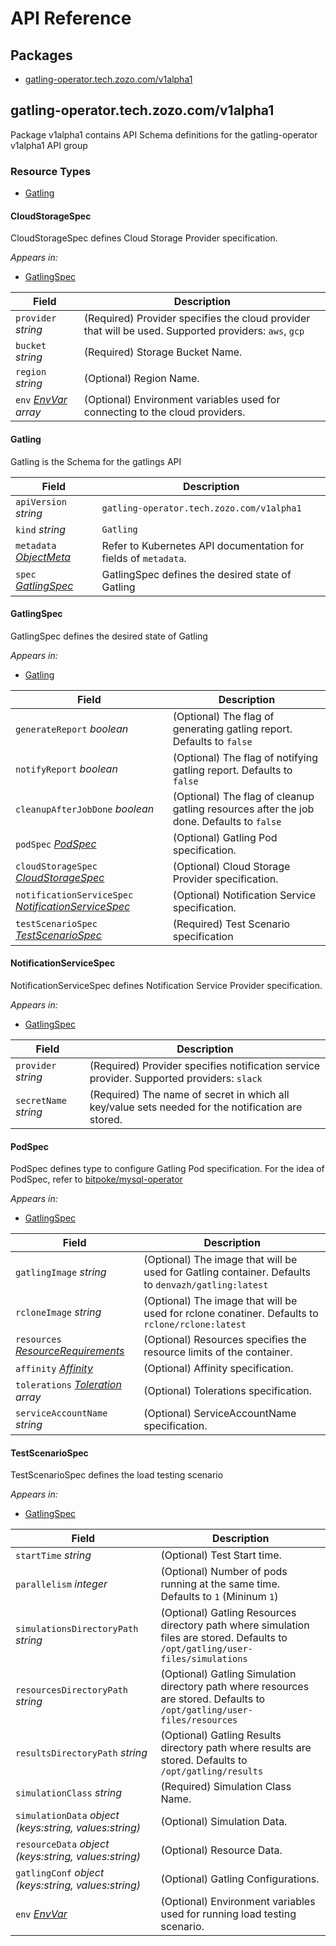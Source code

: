 # API Reference

## Packages
- [gatling-operator.tech.zozo.com/v1alpha1](#gatling-operatortechzozocomv1alpha1)


## gatling-operator.tech.zozo.com/v1alpha1

Package v1alpha1 contains API Schema definitions for the gatling-operator v1alpha1 API group

### Resource Types
- [Gatling](#gatling)



#### CloudStorageSpec



CloudStorageSpec defines Cloud Storage Provider specification.

_Appears in:_
- [GatlingSpec](#gatlingspec)

| Field | Description |
| --- | --- |
| `provider` _string_ | (Required) Provider specifies the cloud provider that will be used. Supported providers: `aws`, `gcp` |
| `bucket` _string_ | (Required) Storage Bucket Name. |
| `region` _string_ | (Optional) Region Name. |
| `env` _[EnvVar](https://kubernetes.io/docs/reference/generated/kubernetes-api/v1.22/#envvar-v1-core) array_ | (Optional) Environment variables used for connecting to the cloud providers. |


#### Gatling



Gatling is the Schema for the gatlings API



| Field | Description |
| --- | --- |
| `apiVersion` _string_ | `gatling-operator.tech.zozo.com/v1alpha1`
| `kind` _string_ | `Gatling`
| `metadata` _[ObjectMeta](https://kubernetes.io/docs/reference/generated/kubernetes-api/v1.22/#objectmeta-v1-meta)_ | Refer to Kubernetes API documentation for fields of `metadata`. |
| `spec` _[GatlingSpec](#gatlingspec)_ | GatlingSpec defines the desired state of Gatling |


#### GatlingSpec



GatlingSpec defines the desired state of Gatling

_Appears in:_
- [Gatling](#gatling)

| Field | Description |
| --- | --- |
| `generateReport` _boolean_ | (Optional) The flag of generating gatling report.  Defaults to `false` |
| `notifyReport` _boolean_ | (Optional) The flag of notifying gatling report. Defaults to `false` |
| `cleanupAfterJobDone` _boolean_ | (Optional) The flag of cleanup gatling resources after the job done. Defaults to `false` |
| `podSpec` _[PodSpec](#podspec)_ | (Optional) Gatling Pod specification. |
| `cloudStorageSpec` _[CloudStorageSpec](#cloudstoragespec)_ | (Optional) Cloud Storage Provider specification. |
| `notificationServiceSpec` _[NotificationServiceSpec](#notificationservicespec)_ | (Optional) Notification Service specification. |
| `testScenarioSpec` _[TestScenarioSpec](#testscenariospec)_ | (Required) Test Scenario specification |




#### NotificationServiceSpec



NotificationServiceSpec defines Notification Service Provider specification.

_Appears in:_
- [GatlingSpec](#gatlingspec)

| Field | Description |
| --- | --- |
| `provider` _string_ | (Required) Provider specifies notification service provider. Supported providers: `slack` |
| `secretName` _string_ | (Required) The name of secret in which all key/value sets needed for the notification are stored. |


#### PodSpec



PodSpec defines type to configure Gatling Pod specification. For the idea of PodSpec, refer to [bitpoke/mysql-operator](https://github.com/bitpoke/mysql-operator/blob/master/pkg/apis/mysql/v1alpha1/mysqlcluster_types.go)

_Appears in:_
- [GatlingSpec](#gatlingspec)

| Field | Description |
| --- | --- |
| `gatlingImage` _string_ | (Optional) The image that will be used for Gatling container. Defaults to `denvazh/gatling:latest` |
| `rcloneImage` _string_ | (Optional) The image that will be used for rclone conatiner. Defaults to `rclone/rclone:latest` |
| `resources` _[ResourceRequirements](https://kubernetes.io/docs/reference/generated/kubernetes-api/v1.22/#resourcerequirements-v1-core)_ | (Optional) Resources specifies the resource limits of the container. |
| `affinity` _[Affinity](https://kubernetes.io/docs/reference/generated/kubernetes-api/v1.22/#affinity-v1-core)_ | (Optional) Affinity specification. |
| `tolerations` _[Toleration](https://kubernetes.io/docs/reference/generated/kubernetes-api/v1.22/#toleration-v1-core) array_ | (Optional) Tolerations specification. |
| `serviceAccountName` _string_ | (Optional) ServiceAccountName specification. |


#### TestScenarioSpec



TestScenarioSpec defines the load testing scenario

_Appears in:_
- [GatlingSpec](#gatlingspec)

| Field | Description |
| --- | --- |
| `startTime` _string_ | (Optional) Test Start time. |
| `parallelism` _integer_ | (Optional) Number of pods running at the same time. Defaults to `1` (Mininum `1`) |
| `simulationsDirectoryPath` _string_ | (Optional) Gatling Resources directory path where simulation files are stored. Defaults to `/opt/gatling/user-files/simulations` |
| `resourcesDirectoryPath` _string_ | (Optional) Gatling Simulation directory path where resources are stored. Defaults to `/opt/gatling/user-files/resources` |
| `resultsDirectoryPath` _string_ | (Optional) Gatling Results directory path where results are stored. Defaults to `/opt/gatling/results` |
| `simulationClass` _string_ | (Required) Simulation Class Name. |
| `simulationData` _object (keys:string, values:string)_ | (Optional) Simulation Data. |
| `resourceData` _object (keys:string, values:string)_ | (Optional) Resource Data. |
| `gatlingConf` _object (keys:string, values:string)_ | (Optional) Gatling Configurations. |
| `env` _[EnvVar](https://kubernetes.io/docs/reference/generated/kubernetes-api/v1.22/#envvar-v1-core)_ | (Optional) Environment variables used for running load testing scenario. |


